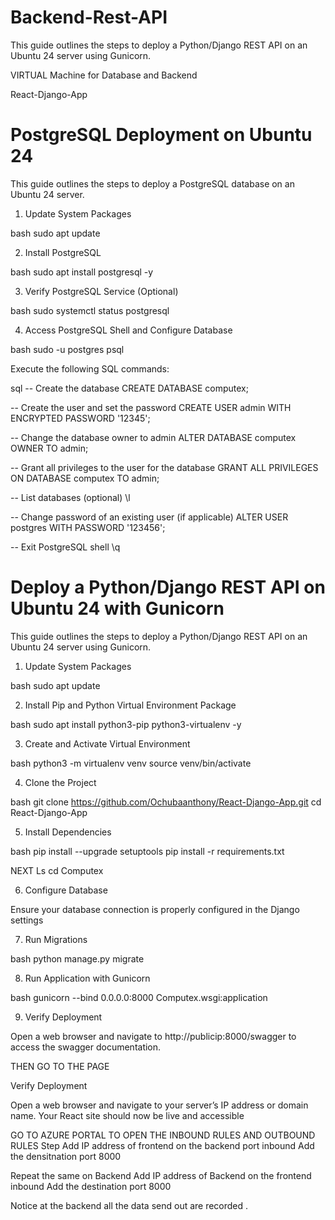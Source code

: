 # Backend-Rest-API
This guide outlines the steps to deploy a Python/Django REST API on an Ubuntu 24 server using Gunicorn.


VIRTUAL Machine for Database and Backend

React-Django-App


# PostgreSQL Deployment on Ubuntu 24

This guide outlines the steps to deploy a PostgreSQL database on an Ubuntu 24 server.

1. Update System Packages

bash
sudo apt update


2. Install PostgreSQL

bash
sudo apt install postgresql -y


3. Verify PostgreSQL Service (Optional)

bash
sudo systemctl status postgresql


4. Access PostgreSQL Shell and Configure Database

bash
sudo -u postgres psql


Execute the following SQL commands:

sql
-- Create the database
CREATE DATABASE computex;

-- Create the user and set the password
CREATE USER admin WITH ENCRYPTED PASSWORD '12345';

-- Change the database owner to admin
ALTER DATABASE computex OWNER TO admin;

-- Grant all privileges to the user for the database
GRANT ALL PRIVILEGES ON DATABASE computex TO admin;

-- List databases (optional)
\l

-- Change password of an existing user (if applicable)
ALTER USER postgres WITH PASSWORD '123456';

-- Exit PostgreSQL shell
\q





# Deploy a Python/Django REST API on Ubuntu 24 with Gunicorn

This guide outlines the steps to deploy a Python/Django REST API on an Ubuntu 24 server using Gunicorn.

1. Update System Packages

bash
sudo apt update


2. Install Pip and Python Virtual Environment Package

bash
sudo apt install python3-pip python3-virtualenv -y


3. Create and Activate Virtual Environment

bash
python3 -m virtualenv venv
source venv/bin/activate


4. Clone the Project

bash
git clone https://github.com/Ochubaanthony/React-Django-App.git
cd React-Django-App


5. Install Dependencies

bash
pip install --upgrade setuptools
pip install -r requirements.txt

NEXT 
Ls
cd Computex



6. Configure Database

Ensure your database connection is properly configured in the Django settings

7. Run Migrations

bash
python manage.py migrate


8. Run Application with Gunicorn

bash
gunicorn --bind 0.0.0.0:8000 Computex.wsgi:application


9. Verify Deployment

Open a web browser and navigate to http://publicip:8000/swagger to access the swagger documentation.



THEN GO TO THE PAGE 


 Verify Deployment

Open a web browser and navigate to your server’s IP address or domain name. Your React site should now be live and accessible


GO TO AZURE PORTAL TO OPEN THE INBOUND RULES AND OUTBOUND RULES
Step
Add IP address of frontend on the backend port inbound
Add the densitnation port 8000

Repeat the same on Backend
Add IP address of Backend on the frontend inbound
Add the destination port 8000


Notice at the backend all the data send out are recorded .
